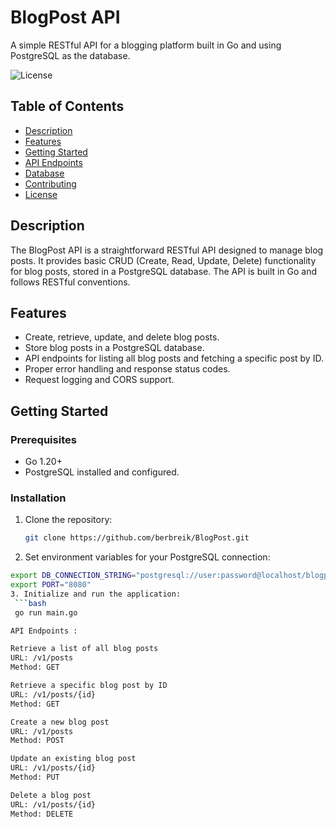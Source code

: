# BlogPost API

A simple RESTful API for a blogging platform built in Go and using PostgreSQL as the database.

![License](https://img.shields.io/badge/license-MIT-blue)

## Table of Contents

- [Description](#description)
- [Features](#features)
- [Getting Started](#getting-started)
- [API Endpoints](#api-endpoints)
- [Database](#database)
- [Contributing](#contributing)
- [License](#license)

## Description

The BlogPost API is a straightforward RESTful API designed to manage blog posts. It provides basic CRUD (Create, Read, Update, Delete) functionality for blog posts, stored in a PostgreSQL database. The API is built in Go and follows RESTful conventions.

## Features

- Create, retrieve, update, and delete blog posts.
- Store blog posts in a PostgreSQL database.
- API endpoints for listing all blog posts and fetching a specific post by ID.
- Proper error handling and response status codes.
- Request logging and CORS support.

## Getting Started

### Prerequisites

- Go 1.20+
- PostgreSQL installed and configured.

### Installation

1. Clone the repository:

   ```bash
   git clone https://github.com/berbreik/BlogPost.git
2.
   Set environment variables for your PostgreSQL connection:
  ```bash
  export DB_CONNECTION_STRING="postgresql://user:password@localhost/blogpost?sslmode=disable"
  export PORT="8080"
3. Initialize and run the application:
   ```bash
   go run main.go

API Endpoints :

Retrieve a list of all blog posts
URL: /v1/posts
Method: GET

Retrieve a specific blog post by ID
URL: /v1/posts/{id}
Method: GET

Create a new blog post
URL: /v1/posts
Method: POST

Update an existing blog post
URL: /v1/posts/{id}
Method: PUT

Delete a blog post
URL: /v1/posts/{id}
Method: DELETE
